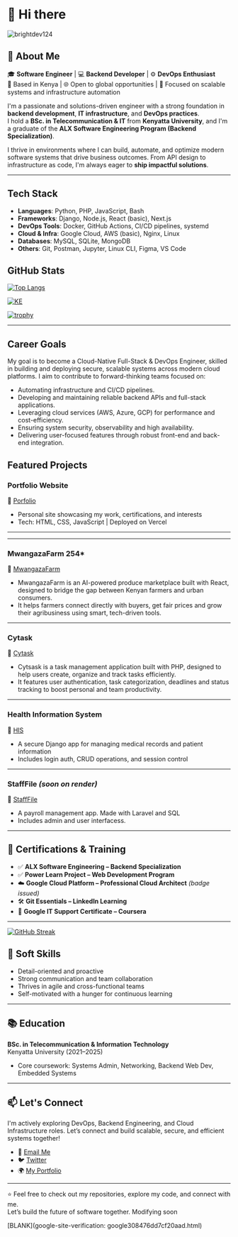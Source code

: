 # 👋 Hi there
<p align="left"> <img src="https://komarev.com/ghpvc/?username=Lincoln-Madaraka&label=Profile%20views&color=0e75b6&style=flat" alt="brightdev124" /> </p>

## 🚀 About Me

🎓 **Software Engineer** | 💻 **Backend Developer** | ⚙️ **DevOps Enthusiast**  
📍 Based in Kenya | 🌐 Open to global opportunities | 🔎 Focused on scalable systems and infrastructure automation  

I'm a passionate and solutions-driven engineer with a strong foundation in **backend development**, **IT infrastructure**, and **DevOps practices**.  
I hold a **BSc. in Telecommunication & IT** from **Kenyatta University**, and I'm a graduate of the **ALX Software Engineering Program (Backend Specialization)**.

I thrive in environments where I can build, automate, and optimize modern software systems that drive business outcomes. From API design to infrastructure as code, I'm always eager to **ship impactful solutions**.

---

## Tech Stack

- **Languages**: Python, PHP, JavaScript, Bash 
- **Frameworks**: Django, Node.js, React (basic), Next.js  
- **DevOps Tools**: Docker, GitHub Actions, CI/CD pipelines, systemd  
- **Cloud & Infra**: Google Cloud, AWS (basic), Nginx, Linux  
- **Databases**: MySQL, SQLite, MongoDB  
- **Others**: Git, Postman, Jupyter, Linux CLI, Figma, VS Code  

## GitHub Stats

[![Top Langs](https://github-readme-stats.vercel.app/api/top-langs/?username=Lincoln-Madaraka&layout=compact)](https://github.com/anuraghazra/github-readme-stats)

[![KE](https://user-badge.committers.top/kenya/Lincoln-Madaraka.svg)](https://user-badge.committers.top/kenya/Lincoln-Madaraka)

<!--<table> 
  <tr>
    <td>
      <img src="https://github-readme-stats.vercel.app/api?username=Lincoln-Madaraka&show_icons=true&theme=tokyonight&locale=en&card_width=500" alt="TechSpider" />
    </td>
  </tr>
</table> -->




[![trophy](https://github-profile-trophy.vercel.app/?username=Lincoln-Madaraka&rank=-C)](https://github.com/Lincoln-Madaraka/github-profile-trophy)


---

## Career Goals


My goal is to become a Cloud-Native Full-Stack & DevOps Engineer, skilled in building and deploying secure, scalable systems across modern cloud platforms. I aim to contribute to forward-thinking teams focused on:

- Automating infrastructure and CI/CD pipelines.
- Developing and maintaining reliable backend APIs and full-stack applications.
- Leveraging cloud services (AWS, Azure, GCP) for performance and cost-efficiency.
- Ensuring system security, observability and high availability.
- Delivering user-focused features through robust front-end and back-end integration.

## Featured Projects

### Portfolio Website  
📎 [Porfolio](https://lincoln-madaraka-portfolio.vercel.app)  
- Personal site showcasing my work, certifications, and interests  
- Tech: HTML, CSS, JavaScript | Deployed on Vercel  

---

<!--### BloodAfya *(Blood Donor Recipient platform-yet to be deployed)*  
📎 [BloodAfya](https://github.com/Lincoln-Madaraka/bloodafya)  
- BloodaAfya is a blood donation and healthcare coordination platform built with Next.js. It connects donors, recipients, and hospitals through a fast, responsive interface. 
- The project uses server-side rendering and API routes to handle dynamic data while delivering a seamless user experience. -->

---
### MwangazaFarm 254*  
📎 [MwangazaFarm](https://mwangazafarm254.vercel.app/)  
- MwangazaFarm is an AI-powered produce marketplace built with React, designed to bridge the gap between Kenyan farmers and urban consumers. 
- It helps farmers connect directly with buyers, get fair prices and grow their agribusiness using smart, tech-driven tools.

---
### Cytask
📎 [Cytask](https://cytask-system.onrender.com/)  
- Cytsask is a task management application built with PHP, designed to help users create, organize and track tasks efficiently. 
- It features user authentication, task categorization, deadlines and status tracking to boost personal and team productivity.
---

### Health Information System  
📎 [HIS](https://health-information-syst.onrender.com/login)  
- A secure Django app for managing medical records and patient information  
- Includes login auth, CRUD operations, and session control

---

### StaffFile  *(soon on render)*
📎 [StaffFile](https://health-information-syst.onrender.com/login)  
- A payroll management app. Made with Laravel and SQL
- Includes admin and user interfacess.

---

## 🧰 Certifications & Training

- ✅ **ALX Software Engineering – Backend Specialization**  
- ✅ **Power Learn Project – Web Development Program**  
- ☁️ **Google Cloud Platform – Professional Cloud Architect** *(badge issued)*  
- 🛠️ **Git Essentials – LinkedIn Learning**  
- 🧠 **Google IT Support Certificate – Coursera**  

---
[![GitHub Streak](https://streak-stats.demolab.com/?user=Lincoln-Madaraka&theme=dark)](https://git.io/streak-stats)

## 🧠 Soft Skills

- Detail-oriented and proactive  
- Strong communication and team collaboration  
- Thrives in agile and cross-functional teams  
- Self-motivated with a hunger for continuous learning  

---

## 📚 Education

**BSc. in Telecommunication & Information Technology**  
Kenyatta University (2021–2025)  
- Core coursework: Systems Admin, Networking, Backend Web Dev, Embedded Systems  

---

## 📫 Let's Connect

I'm actively exploring DevOps, Backend Engineering, and Cloud Infrastructure roles. Let’s connect and build scalable, secure, and efficient systems together!

- 📧 [Email Me](mailto:madarakalincoln48@gmail.com)  
- 🐦 [Twitter](https://twitter.com/syntaxrtx)   
- 🌍 [My Portfolio](https://lincoln-madaraka-portfolio.vercel.app)

---

⭐️ Feel free to check out my repositories, explore my code, and connect with me.  
Let’s build the future of software together. Modifying soon


[BLANK](google-site-verification: google308476dd7cf20aad.html)
